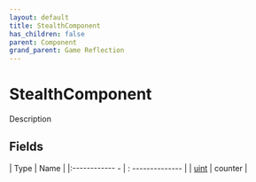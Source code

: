 ```yaml
---
layout: default
title: StealthComponent
has_children: false
parent: Component
grand_parent: Game Reflection
---
```

# StealthComponent
Description 

## Fields
| Type | Name |
|:------------ - | : -------------- |
| [uint](game-reflection/components/uint.md) | counter |
